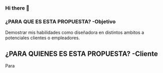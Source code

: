 ### Hi there 👋

### ¿PARA QUE ES ESTA PROPUESTA? -Objetivo
Demostrar mis habilidades como diseñadora en distintos ambitos a potenciales clientes o empleadores.

## ¿PARA QUIENES ES ESTA PROPUESTA? -Cliente
Para


<!--
**trini-mf/trini-mf** is a ✨ _special_ ✨ repository because its `README.md` (this file) appears on your GitHub profile.

Here are some ideas to get you started:

- 🔭 I’m currently working on ...
- 🌱 I’m currently learning ...
- 👯 I’m looking to collaborate on ...
- 🤔 I’m looking for help with ...
- 💬 Ask me about ...
- 📫 How to reach me: ...
- 😄 Pronouns: ...
- ⚡ Fun fact: ...
-->
